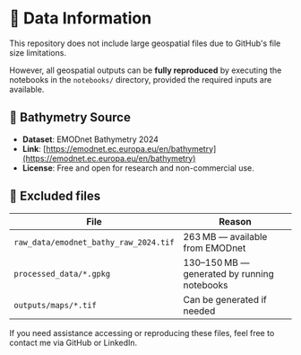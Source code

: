 # 📁 Data Information

This repository does not include large geospatial files due to GitHub's file size limitations.

However, all geospatial outputs can be **fully reproduced** by executing the notebooks in the `notebooks/` directory, provided the required inputs are available.

## 🔹 Bathymetry Source

- **Dataset**: EMODnet Bathymetry 2024
- **Link**: [https://emodnet.ec.europa.eu/en/bathymetry](https://emodnet.ec.europa.eu/en/bathymetry)
- **License**: Free and open for research and non-commercial use.

## 🔹 Excluded files

| File | Reason |
|------|--------|
| `raw_data/emodnet_bathy_raw_2024.tif` | 263 MB — available from EMODnet |
| `processed_data/*.gpkg` | 130–150 MB — generated by running notebooks |
| `outputs/maps/*.tif` | Can be generated if needed |

If you need assistance accessing or reproducing these files, feel free to contact me via GitHub or LinkedIn.